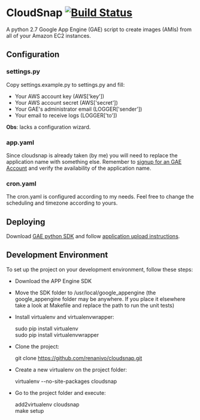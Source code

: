 CloudSnap [![Build Status](https://secure.travis-ci.org/renanivo/cloudsnap.png)](http://travis-ci.org/renanivo/cloudsnap)
=========

A python 2.7 Google App Engine (GAE) script to create images (AMIs) from all of your Amazon EC2 instances.

Configuration
-------------

### settings.py

Copy settings.example.py to settings.py and fill:

- Your AWS account key (AWS['key'])
- Your AWS account secret (AWS['secret'])
- Your GAE's administrator email (LOGGER['sender'])
- Your email to receive logs (LOGGER['to'])

**Obs**: lacks a configuration wizard.

### app.yaml

Since cloudsnap is already taken (by me) you will need to replace the application name with something else. Remember to [signup for an GAE Account](https://appengine.google.com/) and verify the availability of the application name.


### cron.yaml

The cron.yaml is configured according to my needs. Feel free to change the scheduling and timezone according to yours.

Deploying
----------

Download [GAE python SDK](http://code.google.com/appengine/downloads.html#Google_App_Engine_SDK_for_Python) and follow [application upload instructions](http://code.google.com/appengine/docs/python/gettingstarted/uploading.html).


Development Environment
-----------------------

To set up the project on your development environment, follow these steps:

- Download the APP Engine SDK
- Move the SDK folder to /usr/local/google_appengine (the google_appengine folder may be anywhere. If you place it elsewhere take a look at Makefile and replace the path to run the unit tests)
- Install virtualenv and virtualenvwrapper:  

    sudo pip install virtualenv  
    sudo pip install virtualenvwrapper  

- Clone the project:  

    git clone https://github.com/renanivo/cloudsnap.git  

- Create a new virtualenv on the project folder:  

    virtualenv --no-site-packages cloudsnap  

- Go to the project folder and execute:  

    add2virtualenv cloudsnap  
    make setup  
